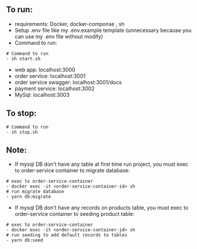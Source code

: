## To run: 
+ requirements: Docker, docker-componse , sh
+ Setup .env file like my .env.example template (unnecessary because you can use my .env file without modify)
+ Command to run:
```
# Command to run
- sh start.sh
```
+ web app: <a>localhost:3000</a>
+ order service: <a>localhost:3001</a>
+ order service swagger: <a>localhost:3001/docs</a>
+ payment service: <a>localhost:3002</a>
+ MySql: <a>localhost:3003</a>

## To stop: 
```
# Command to run
- sh stop.sh
```


## Note:
+ If mysql DB don't have any table at first time run project, you must exec to order-service container to migrate database:
```
# exec to order-service-container
- docker exec -it <order-service-container-id> sh
# run migrate database
- yarn db:migrate
```
+ If mysql DB don't have any records on products table, you must exec to order-service container to seeding product table:
```
# exec to order-service-container
- docker exec -it <order-service-container-id> sh
# run seeding to add default records to tables
- yarn db:seed
```
